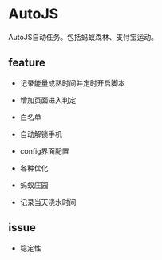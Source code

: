 # AutoJS

AutoJS自动任务。包括蚂蚁森林、支付宝运动。

## feature

* 记录能量成熟时间并定时开启脚本

* 增加页面进入判定

* 白名单

* 自动解锁手机

* config界面配置

* 各种优化

* 蚂蚁庄园

* 记录当天浇水时间
  
## issue

* 稳定性
